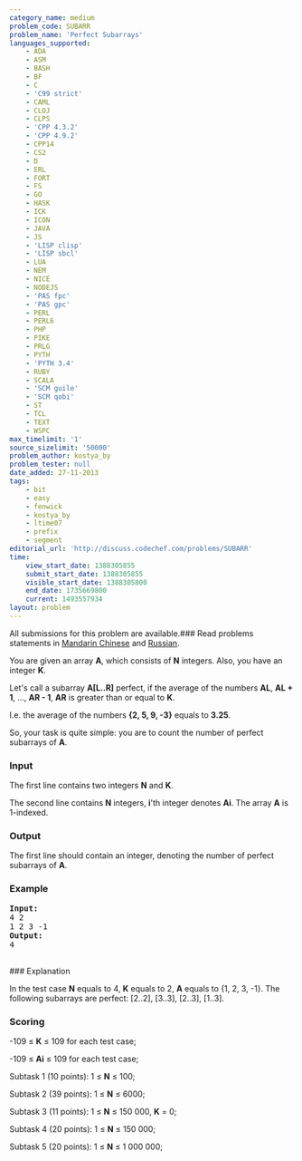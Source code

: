 ```yaml
---
category_name: medium
problem_code: SUBARR
problem_name: 'Perfect Subarrays'
languages_supported:
    - ADA
    - ASM
    - BASH
    - BF
    - C
    - 'C99 strict'
    - CAML
    - CLOJ
    - CLPS
    - 'CPP 4.3.2'
    - 'CPP 4.9.2'
    - CPP14
    - CS2
    - D
    - ERL
    - FORT
    - FS
    - GO
    - HASK
    - ICK
    - ICON
    - JAVA
    - JS
    - 'LISP clisp'
    - 'LISP sbcl'
    - LUA
    - NEM
    - NICE
    - NODEJS
    - 'PAS fpc'
    - 'PAS gpc'
    - PERL
    - PERL6
    - PHP
    - PIKE
    - PRLG
    - PYTH
    - 'PYTH 3.4'
    - RUBY
    - SCALA
    - 'SCM guile'
    - 'SCM qobi'
    - ST
    - TCL
    - TEXT
    - WSPC
max_timelimit: '1'
source_sizelimit: '50000'
problem_author: kostya_by
problem_tester: null
date_added: 27-11-2013
tags:
    - bit
    - easy
    - fenwick
    - kostya_by
    - ltime07
    - prefix
    - segment
editorial_url: 'http://discuss.codechef.com/problems/SUBARR'
time:
    view_start_date: 1388305855
    submit_start_date: 1388305855
    visible_start_date: 1388305800
    end_date: 1735669800
    current: 1493557934
layout: problem
---
```

All submissions for this problem are available.###  Read problems statements in [Mandarin Chinese](http://www.codechef.com/download/translated/LTIME07/mandarin/SUBARR.pdf) and [Russian](http://www.codechef.com/download/translated/LTIME07/russian/SUBARR.pdf).

You are given an array **A**, which consists of **N** integers. Also, you have an integer **K**.

Let's call a subarray **A\[L..R\]** perfect, if the average of the numbers **AL**, **AL + 1**, ..., **AR - 1**, **AR** is greater than or equal to **K**.

I.e. the average of the numbers **{2, 5, 9, -3}** equals to **3.25**.

So, your task is quite simple: you are to count the number of perfect subarrays of **A**.

### Input

The first line contains two integers **N** and **K**.

The second line contains **N** integers, **i**'th integer denotes **Ai**. The array **A** is 1-indexed.

### Output

The first line should contain an integer, denoting the number of perfect subarrays of **A**.

### Example

<pre><b>Input:</b>
4 2
1 2 3 -1
<b>Output:</b>
4

</pre>### Explanation
In the test case **N** equals to 4, **K** equals to 2, **A** equals to {1, 2, 3, -1}. The following subarrays are perfect: \[2..2\], \[3..3\], \[2..3\], \[1..3\].

### Scoring

-109 ≤ **K** ≤ 109 for each test case;

-109 ≤ **Ai** ≤ 109 for each test case;

Subtask 1 (10 points): 1 ≤ **N** ≤ 100;

Subtask 2 (39 points): 1 ≤ **N** ≤ 6000;

Subtask 3 (11 points): 1 ≤ **N** ≤ 150 000, **K** = 0;

Subtask 4 (20 points): 1 ≤ **N** ≤ 150 000;

Subtask 5 (20 points): 1 ≤ **N** ≤ 1 000 000;
